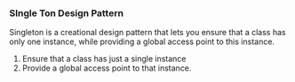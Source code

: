 <h3> SIngle Ton Design Pattern</h3>

Singleton is a creational design pattern that lets you ensure that a class has only one instance, while providing a global access point to this instance.
<ol>
  <li>
    Ensure that a class has just a single instance
  </li>
  <li>
    Provide a global access point to that instance.
  </li>
</ol>

